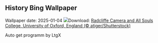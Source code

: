 ## History Bing Wallpaper
Wallpaper date: 2025-01-04
![](https://www.bing.com/th?id=OHR.TolkienOxford_EN-CA6554362108_UHD.jpg&w=1000)Download: [Radcliffe Camera and All Souls College, University of Oxford, England (© atiger/Shutterstock)](https://www.bing.com/th?id=OHR.TolkienOxford_EN-CA6554362108_UHD.jpg)

Auto get programm by LtgX
